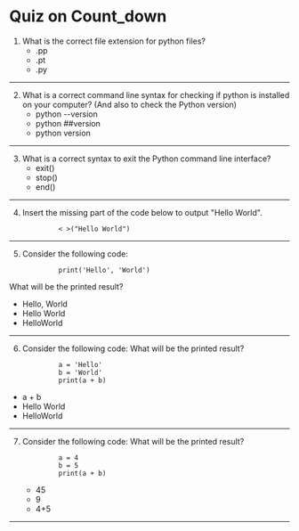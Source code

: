 # Quiz on Count_down

1. What is the correct file extension for python files?
    - .pp 
    - .pt 
    - .py

<hr>

2. What is a correct command line syntax for checking if python is installed on your computer? (And also to check the Python version)
    - python --version
    - python ##version
    - python version
<hr>

3. What is a correct syntax to exit the Python command line interface?
    - exit()
    - stop()
    - end()

<hr>

4. Insert the missing part of the code below to output "Hello World".

                < >("Hello World")

<hr>

5. Consider the following code:

                print('Hello', 'World')

What will be the printed result?
   
- Hello, World
- Hello World
- HelloWorld

<hr>

6. Consider the following code:
What will be the printed result?

                a = 'Hello'
                b = 'World'
                print(a + b)

- a + b
- Hello World
- HelloWorld

<hr>

7. Consider the following code:
    What will be the printed result?
               
                a = 4
                b = 5
                print(a + b)
    - 45
    - 9 
    - 4+5

<hr>

